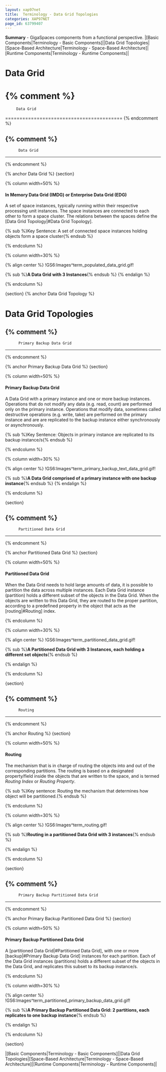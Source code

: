 ```yaml
---
layout: xap97net
title:  Terminology - Data Grid Topologies
categories: XAP97NET
page_id: 63799407
---
```


**Summary** - GigaSpaces components from a functional perspective.
|[Basic Components|Terminology - Basic Components]||Data Grid Topologies|[Space-Based Architecture|Terminology - Space-Based Architecture]|[Runtime Components|Terminology - Runtime Components]|

# Data Grid


{% comment %}
=========================================

         Data Grid

=========================================
{% endcomment %}


{% comment %}
----------------------------
          Data Grid
----------------------------
{% endcomment %}

{% anchor Data Grid %}
{section}

{% column width=50% %}

#### In Memory Data Grid (IMDG) or Enterprise Data Grid (EDG)

A set of space instances, typically running within their respective processing unit instances.
The space instances are connected to each other to form a space cluster.
The relations between the spaces define the [Data Grid Topology|#Data Grid Topology].

{% sub %}Key Sentence: A set of connected space instances holding objects form a space cluster{% endsub %}

{% endcolumn %}

{% column width=30% %}

{% align center %}
!GS6:Images^term_populated_data_grid.gif!

{% sub %}**A Data Grid with 3 Instances**{% endsub %}
{% endalign %}

{% endcolumn %}

{section}
{% anchor Data Grid Topology %}

# Data Grid Topologies


{% comment %}
----------------------------
          Primary Backup Data Grid
----------------------------
{% endcomment %}

{% anchor Primary Backup Data Grid %}
{section}

{% column width=50% %}

#### Primary Backup Data Grid

A Data Grid with a primary instance and one or more backup instances.
Operations that do not modify any data (e.g. read, count) are performed only on the primary instance. Operations that modify data, sometimes called destructive operations (e.g. write, take) are performed on the primary instance and are are replicated to the backup instance either synchronously or asynchronously.

{% sub %}Key Sentence: Objects in primary instance are replicated to its backup instance/s{% endsub %}

{% endcolumn %}

{% column width=30% %}

{% align center %}
!GS6:Images^term_primary_backup_text_data_grid.gif!

{% sub %}**A Data Grid comprised of a primary instance with one backup instance**{% endsub %}
{% endalign %}

{% endcolumn %}

{section}

{% comment %}
----------------------------
          Partitioned Data Grid
----------------------------
{% endcomment %}

{% anchor Partitioned Data Grid %}
{section}

{% column width=50% %}

#### Partitioned Data Grid

When the Data Grid needs to hold large amounts of data, it is possible to partition the data across multiple instances.
Each Data Grid instance (partition) holds a different subset of the objects in the Data Grid.
When the objects are written to this Data Grid, they are routed to the proper partition, according to a predefined property in the object that acts as the [routing|#Routing] index.

{% endcolumn %}

{% column width=30% %}

{% align center %}
!GS6:Images^term_partitioned_data_grid.gif!

{% sub %}**A Partitioned Data Grid with 3 Instances, each holding a different set objects**{% endsub %}

{% endalign %}

{% endcolumn %}

{section}

{% comment %}
----------------------------
          Routing
----------------------------
{% endcomment %}

{% anchor Routing %}
{section}

{% column width=50% %}

#### Routing

The mechanism that is in charge of routing the objects into and out of the corresponding partitions.
The routing is based on a designated property/field inside the objects that are written to the space, and is termed _Routing Index_ or _Routing Property_.

{% sub %}Key sentence: Routing the mechanism that determines how object will be partitioned.{% endsub %}

{% endcolumn %}

{% column width=30% %}

{% align center %}
!GS6:Images^term_routing.gif!

{% sub %}**Routing in a partitioned Data Grid with 3 instances**{% endsub %}

{% endalign %}

{% endcolumn %}

{section}

{% comment %}
--------------------------------------------------
          Primary Backup Partitioned Data Grid
--------------------------------------------------
{% endcomment %}

{% anchor Primary Backup Partitioned Data Grid %}
{section}

{% column width=50% %}

#### Primary Backup Partitioned Data Grid

A [partitioned Data Grid|#Partitioned Data Grid], with one or more [backup|#Primary Backup Data Grid] instances for each partition. Each of the Data Grid instances (partitions) holds a different subset of the objects in the Data Grid, and replicates this subset to its backup instance/s.

{% endcolumn %}

{% column width=30% %}

{% align center %}
!GS6:Images^term_partitioned_primary_backup_data_grid.gif!

{% sub %}**A Primary Backup Partitioned Data Grid: 2 partitions, each replicates to one backup instance**{% endsub %}

{% endalign %}

{% endcolumn %}

{section}


|[Basic Components|Terminology - Basic Components]||Data Grid Topologies|[Space-Based Architecture|Terminology - Space-Based Architecture]|[Runtime Components|Terminology - Runtime Components]|